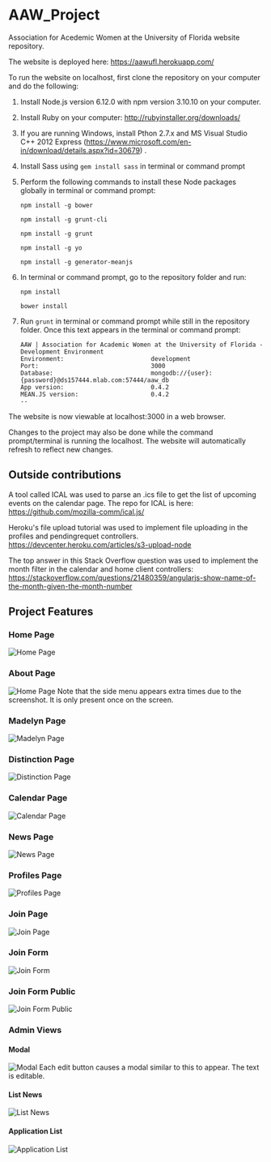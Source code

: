 # AAW_Project

Association for Acedemic Women at the University of Florida website repository.

The website is deployed here: https://aawufl.herokuapp.com/

To run the website on localhost, first clone the repository on your computer and do the following:

 1. Install Node.js version 6.12.0 with npm version 3.10.10 on your computer.
 2. Install Ruby on your computer: http://rubyinstaller.org/downloads/
 3. If you are running Windows, install Pthon 2.7.x and MS Visual Studio C++ 2012 Express (https://www.microsoft.com/en-in/download/details.aspx?id=30679) .
 4. Install Sass using `gem install sass` in terminal or command prompt
 5. Perform the following commands to install these Node packages globally in  terminal or command prompt:
 
     `npm install -g bower`
     
     `npm install -g grunt-cli`
     
     `npm install -g grunt`
     
     `npm install -g yo`
     
     `npm install -g generator-meanjs`
 
 6. In terminal or command prompt, go to the repository folder and run:
 
     `npm install`
     
     `bower install`
     
7. Run `grunt` in terminal or command prompt while still in the repository folder. Once this text appears in the terminal or command prompt:
     ``` --
    AAW | Association for Academic Women at the University of Florida - Development Environment
    Environment:                        development
    Port:                               3000
    Database:                           mongodb://{user}:{password}@ds157444.mlab.com:57444/aaw_db
    App version:                        0.4.2
    MEAN.JS version:                    0.4.2
    -- 
  The website is now viewable at localhost:3000 in a web browser.
  
  Changes to the project may also be done while the command prompt/terminal is running the localhost. The website will automatically refresh to reflect new changes.
		
		
		
## Outside contributions

A tool called ICAL was used to parse an .ics file to get the list of upcoming events on the calendar page.  The repo for ICAL is here: https://github.com/mozilla-comm/ical.js/

Heroku's file upload tutorial was used to implement file uploading in the profiles and pendingrequet controllers. https://devcenter.heroku.com/articles/s3-upload-node

The top answer in this Stack Overflow question was used to implement the month filter in the calendar and home client controllers: https://stackoverflow.com/questions/21480359/angularjs-show-name-of-the-month-given-the-month-number

## Project Features

### Home Page

![Home Page](screenshots/home.png?raw=true "Home Page")

### About Page

![Home Page](screenshots/about.png?raw=true "About Page")
Note that the side menu appears extra times due to the screenshot. It is only present once on the screen.

### Madelyn Page

![Madelyn Page](screenshots/madelyn.png?raw=true "Madelyn Page")

### Distinction Page

![Distinction Page](screenshots/distinction.png?raw=true "Distinction Page")

### Calendar Page

![Calendar Page](screenshots/calendars.png?raw=true "Calendar Page")

### News Page

![News Page](screenshots/news.png?raw=true "News Page")

### Profiles Page

![Profiles Page](screenshots/profiles.png?raw=true "Profiles Page")

### Join Page

![Join Page](screenshots/join.png?raw=true "Join Page")


### Join Form

![Join Form](screenshots/joinform.png?raw=true "Join Form")


### Join Form Public

![Join Form Public](screenshots/joinformpublic.png?raw=true "Join Form Public")

### Admin Views

#### Modal

![Modal](screenshots/modal.jpg?raw=true "Modal")
Each edit button causes a modal similar to this to appear. The text is editable.

#### List News

![List News](screenshots/listnews.png?raw=true "List News")

#### Application List

![Application List](screenshots/listapplications.png?raw=true "Application List")
